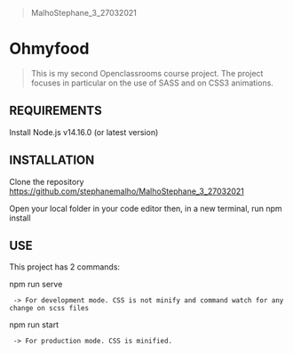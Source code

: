 > MalhoStephane_3_27032021
# Ohmyfood
> This is my second Openclassrooms course project.
> The project focuses in particular on the use of SASS and on CSS3 animations.

## REQUIREMENTS

Install Node.js v14.16.0 (or latest version)

## INSTALLATION

Clone the repository https://github.com/stephanemalho/MalhoStephane_3_27032021

Open your local folder in your code editor then, in a new terminal, run npm install

## USE

This project has 2 commands:

npm run serve
```
 -> For development mode. CSS is not minify and command watch for any change on scss files
 ```

npm run start
```
 -> For production mode. CSS is minified.
 ```
 


